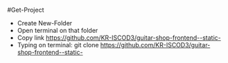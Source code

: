#Get-Project
- Create New-Folder
- Open terminal on that folder
- Copy link https://github.com/KR-ISCOD3/guitar-shop-frontend--static-
- Typing on terminal: git clone https://github.com/KR-ISCOD3/guitar-shop-frontend--static-
